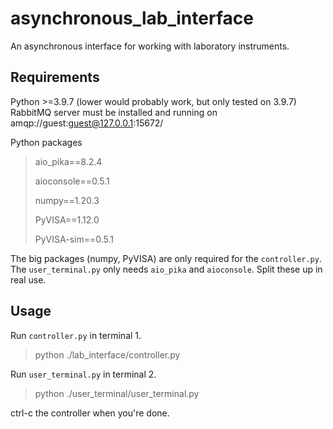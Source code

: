 asynchronous_lab_interface
==========================

An asynchronous interface for working with laboratory instruments.

Requirements
------------
Python >=3.9.7 (lower would probably work, but only tested on 3.9.7)
RabbitMQ server must be installed and running on amqp://guest:guest@127.0.0.1:15672/

Python packages
> aio_pika==8.2.4
>
> aioconsole==0.5.1
>
> numpy==1.20.3
>
> PyVISA==1.12.0
>
> PyVISA-sim==0.5.1

The big packages (numpy, PyVISA) are only required for the `controller.py`. The `user_terminal.py` only needs `aio_pika` and `aioconsole`. Split these up in real use. 

Usage
-----
Run `controller.py` in terminal 1.
 > python ./lab_interface/controller.py

 Run `user_terminal.py` in terminal 2.
 > python ./user_terminal/user_terminal.py

 ctrl-c the controller when you're done. 
